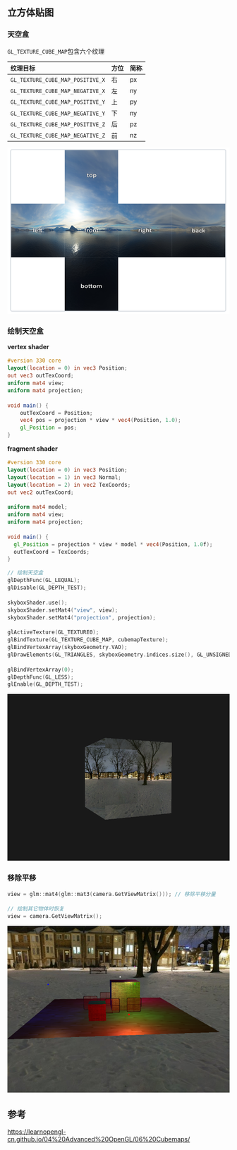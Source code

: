 ## 立方体贴图

### 天空盒

`GL_TEXTURE_CUBE_MAP`包含六个纹理

| 纹理目标                         | 方位 | 简称 |
| :------------------------------- | :--- | :--- |
| `GL_TEXTURE_CUBE_MAP_POSITIVE_X` | 右   | px   |
| `GL_TEXTURE_CUBE_MAP_NEGATIVE_X` | 左   | ny   |
| `GL_TEXTURE_CUBE_MAP_POSITIVE_Y` | 上   | py   |
| `GL_TEXTURE_CUBE_MAP_NEGATIVE_Y` | 下   | ny   |
| `GL_TEXTURE_CUBE_MAP_POSITIVE_Z` | 后   | pz   |
| `GL_TEXTURE_CUBE_MAP_NEGATIVE_Z` | 前   | nz   |

![image-20211116112654134](images/image-20211116112654134.png)

### 绘制天空盒

**vertex shader**

```glsl
#version 330 core
layout(location = 0) in vec3 Position;
out vec3 outTexCoord;
uniform mat4 view;
uniform mat4 projection;

void main() {
	outTexCoord = Position;
	vec4 pos = projection * view * vec4(Position, 1.0);
	gl_Position = pos;
}
```

**fragment shader**

```glsl
#version 330 core
layout(location = 0) in vec3 Position;
layout(location = 1) in vec3 Normal;
layout(location = 2) in vec2 TexCoords;
out vec2 outTexCoord;

uniform mat4 model;
uniform mat4 view;
uniform mat4 projection;

void main() {
  gl_Position = projection * view * model * vec4(Position, 1.0f);
  outTexCoord = TexCoords;
}
```



```c++
// 绘制天空盒
glDepthFunc(GL_LEQUAL);
glDisable(GL_DEPTH_TEST);

skyboxShader.use();
skyboxShader.setMat4("view", view);
skyboxShader.setMat4("projection", projection);

glActiveTexture(GL_TEXTURE0);
glBindTexture(GL_TEXTURE_CUBE_MAP, cubemapTexture);
glBindVertexArray(skyboxGeometry.VAO);
glDrawElements(GL_TRIANGLES, skyboxGeometry.indices.size(), GL_UNSIGNED_INT, 0);

glBindVertexArray(0);
glDepthFunc(GL_LESS);
glEnable(GL_DEPTH_TEST);
```

![image-20211116112913275](images/image-20211116112913275.png)

### 移除平移

```c++
view = glm::mat4(glm::mat3(camera.GetViewMatrix())); // 移除平移分量

// 绘制其它物体时恢复
view = camera.GetViewMatrix();
```

![image-20211116113148444](images/image-20211116113148444.png)

## 参考

https://learnopengl-cn.github.io/04%20Advanced%20OpenGL/06%20Cubemaps/

